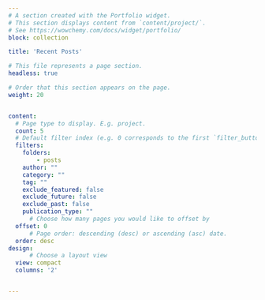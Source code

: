 ```yaml
---
# A section created with the Portfolio widget.
# This section displays content from `content/project/`.
# See https://wowchemy.com/docs/widget/portfolio/
block: collection

title: 'Recent Posts'

# This file represents a page section.
headless: true

# Order that this section appears on the page.
weight: 20


content:
  # Page type to display. E.g. project.
  count: 5
  # Default filter index (e.g. 0 corresponds to the first `filter_button` instance below).
  filters:
    folders:
        - posts
    author: ""
    category: ""
    tag: ""
    exclude_featured: false
    exclude_future: false
    exclude_past: false
    publication_type: ""
      # Choose how many pages you would like to offset by
  offset: 0
      # Page order: descending (desc) or ascending (asc) date.
  order: desc
design:
      # Choose a layout view
  view: compact
  columns: '2'


---
```

